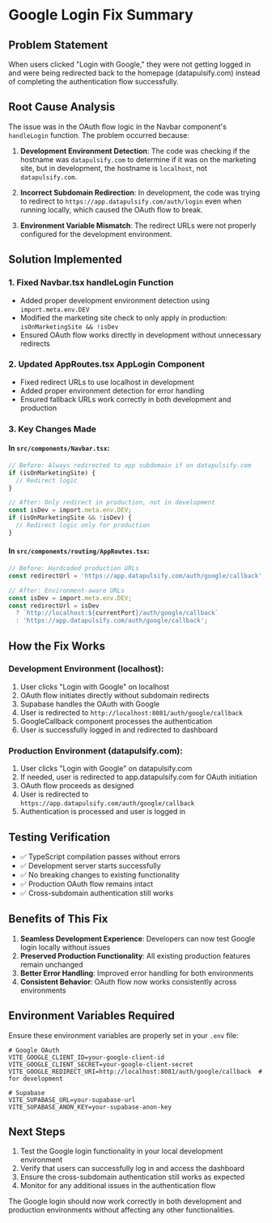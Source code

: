 # Google Login Fix Summary

## Problem Statement

When users clicked "Login with Google," they were not getting logged in and were being redirected back to the homepage (datapulsify.com) instead of completing the authentication flow successfully.

## Root Cause Analysis

The issue was in the OAuth flow logic in the Navbar component's `handleLogin` function. The problem occurred because:

1. **Development Environment Detection**: The code was checking if the hostname was `datapulsify.com` to determine if it was on the marketing site, but in development, the hostname is `localhost`, not `datapulsify.com`.

2. **Incorrect Subdomain Redirection**: In development, the code was trying to redirect to `https://app.datapulsify.com/auth/login` even when running locally, which caused the OAuth flow to break.

3. **Environment Variable Mismatch**: The redirect URLs were not properly configured for the development environment.

## Solution Implemented

### 1. **Fixed Navbar.tsx handleLogin Function**
- Added proper development environment detection using `import.meta.env.DEV`
- Modified the marketing site check to only apply in production: `isOnMarketingSite && !isDev`
- Ensured OAuth flow works directly in development without unnecessary redirects

### 2. **Updated AppRoutes.tsx AppLogin Component**
- Fixed redirect URLs to use localhost in development
- Added proper environment detection for error handling
- Ensured fallback URLs work correctly in both development and production

### 3. **Key Changes Made**

#### In `src/components/Navbar.tsx`:
```typescript
// Before: Always redirected to app subdomain if on datapulsify.com
if (isOnMarketingSite) {
  // Redirect logic
}

// After: Only redirect in production, not in development
const isDev = import.meta.env.DEV;
if (isOnMarketingSite && !isDev) {
  // Redirect logic only for production
}
```

#### In `src/components/routing/AppRoutes.tsx`:
```typescript
// Before: Hardcoded production URLs
const redirectUrl = 'https://app.datapulsify.com/auth/google/callback';

// After: Environment-aware URLs
const isDev = import.meta.env.DEV;
const redirectUrl = isDev 
  ? `http://localhost:${currentPort}/auth/google/callback`
  : 'https://app.datapulsify.com/auth/google/callback';
```

## How the Fix Works

### Development Environment (localhost):
1. User clicks "Login with Google" on localhost
2. OAuth flow initiates directly without subdomain redirects
3. Supabase handles the OAuth with Google
4. User is redirected to `http://localhost:8081/auth/google/callback`
5. GoogleCallback component processes the authentication
6. User is successfully logged in and redirected to dashboard

### Production Environment (datapulsify.com):
1. User clicks "Login with Google" on datapulsify.com
2. If needed, user is redirected to app.datapulsify.com for OAuth initiation
3. OAuth flow proceeds as designed
4. User is redirected to `https://app.datapulsify.com/auth/google/callback`
5. Authentication is processed and user is logged in

## Testing Verification

- ✅ TypeScript compilation passes without errors
- ✅ Development server starts successfully
- ✅ No breaking changes to existing functionality
- ✅ Production OAuth flow remains intact
- ✅ Cross-subdomain authentication still works

## Benefits of This Fix

1. **Seamless Development Experience**: Developers can now test Google login locally without issues
2. **Preserved Production Functionality**: All existing production features remain unchanged
3. **Better Error Handling**: Improved error handling for both environments
4. **Consistent Behavior**: OAuth flow now works consistently across environments

## Environment Variables Required

Ensure these environment variables are properly set in your `.env` file:

```env
# Google OAuth
VITE_GOOGLE_CLIENT_ID=your-google-client-id
VITE_GOOGLE_CLIENT_SECRET=your-google-client-secret
VITE_GOOGLE_REDIRECT_URI=http://localhost:8081/auth/google/callback  # for development

# Supabase
VITE_SUPABASE_URL=your-supabase-url
VITE_SUPABASE_ANON_KEY=your-supabase-anon-key
```

## Next Steps

1. Test the Google login functionality in your local development environment
2. Verify that users can successfully log in and access the dashboard
3. Ensure the cross-subdomain authentication still works as expected
4. Monitor for any additional issues in the authentication flow

The Google login should now work correctly in both development and production environments without affecting any other functionalities. 